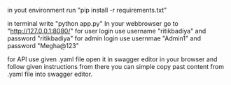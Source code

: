 in yout environment run "pip install -r requirements.txt"

in terminal write "python app.py"
In your webbrowser go to "http://127.0.0.1:8080/"
for user login use username "ritikbadiya" and password "ritikbadiya"
for admin login use usernmae "Admin1" and password "Megha@123"

for API use given .yaml file open it in swagger editor in your browser and follow given instructions from there you can simple copy past content from .yaml file into swagger editor.